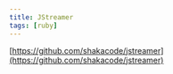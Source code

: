 ```yaml
---
title: JStreamer
tags: [ruby]
---
```


[https://github.com/shakacode/jstreamer](https://github.com/shakacode/jstreamer)
